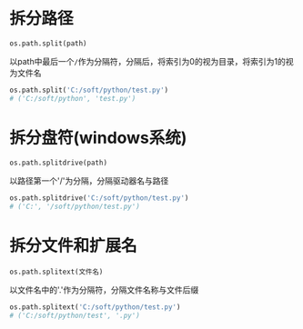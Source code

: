 # 拆分路径

`os.path.split(path)`

以path中最后一个`/`作为分隔符，分隔后，将索引为0的视为目录，将索引为1的视为文件名

```py
os.path.split('C:/soft/python/test.py')
# ('C:/soft/python', 'test.py')
```

# 拆分盘符(windows系统)

`os.path.splitdrive(path)`

以路径第一个'/'为分隔，分隔驱动器名与路径

```py
os.path.splitdrive('C:/soft/python/test.py')
# ('C:', '/soft/python/test.py')
```

# 拆分文件和扩展名

`os.path.splitext(文件名)`

以文件名中的'.'作为分隔符，分隔文件名称与文件后缀


```py
os.path.splitext('C:/soft/python/test.py')
# ('C:/soft/python/test', '.py')
```
